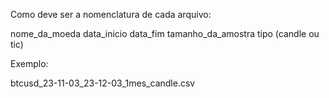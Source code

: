 Como deve ser a nomenclatura de cada arquivo:

nome_da_moeda
data_inicio
data_fim
tamanho_da_amostra
tipo (candle ou tic)

Exemplo:

btcusd_23-11-03_23-12-03_1mes_candle.csv

